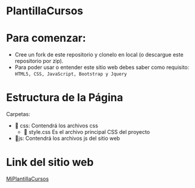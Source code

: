 # PlantillaCursos





Para comenzar:
==========
<ul>
  <li>Cree un fork de este repositorio y clonelo en local (o descargue este repositorio por zip).</li>
  <li>Para poder usar o entender este sitio web debes saber como requisito: <code>HTML5, CSS, JavaScript, Bootstrap y Jquery</code></li>
</ul>

Estructura de la Página
==========
Carpetas:

<ul>
   <li> 📁 css: Contendrá los archivos css
     <ul>
  <li> 📄 style.css Es el archivo principal CSS del proyecto</li>
     </ul>
    <li> 📁js: Contendrá los archivos js del sitio web</li>
</ul>

Link del sitio web
==========

<a href="https://isgam1.github.io/PlantillaCursos/">MiPlantillaCursos</a>

